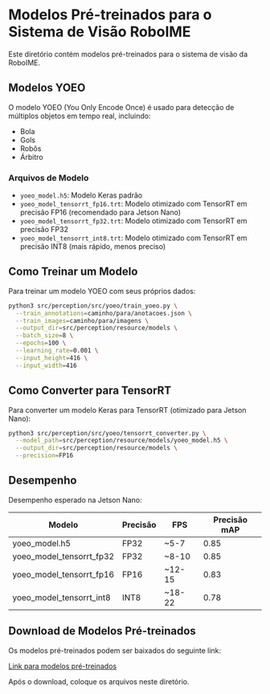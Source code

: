 # Modelos Pré-treinados para o Sistema de Visão RoboIME

Este diretório contém modelos pré-treinados para o sistema de visão da RoboIME.

## Modelos YOEO

O modelo YOEO (You Only Encode Once) é usado para detecção de múltiplos objetos em tempo real, incluindo:
- Bola
- Gols
- Robôs
- Árbitro

### Arquivos de Modelo

- `yoeo_model.h5`: Modelo Keras padrão
- `yoeo_model_tensorrt_fp16.trt`: Modelo otimizado com TensorRT em precisão FP16 (recomendado para Jetson Nano)
- `yoeo_model_tensorrt_fp32.trt`: Modelo otimizado com TensorRT em precisão FP32
- `yoeo_model_tensorrt_int8.trt`: Modelo otimizado com TensorRT em precisão INT8 (mais rápido, menos preciso)

## Como Treinar um Modelo

Para treinar um modelo YOEO com seus próprios dados:

```bash
python3 src/perception/src/yoeo/train_yoeo.py \
  --train_annotations=caminho/para/anotacoes.json \
  --train_images=caminho/para/imagens \
  --output_dir=src/perception/resource/models \
  --batch_size=8 \
  --epochs=100 \
  --learning_rate=0.001 \
  --input_height=416 \
  --input_width=416
```

## Como Converter para TensorRT

Para converter um modelo Keras para TensorRT (otimizado para Jetson Nano):

```bash
python3 src/perception/src/yoeo/tensorrt_converter.py \
  --model_path=src/perception/resource/models/yoeo_model.h5 \
  --output_dir=src/perception/resource/models \
  --precision=FP16
```

## Desempenho

Desempenho esperado na Jetson Nano:

| Modelo                    | Precisão | FPS  | Precisão mAP |
|---------------------------|----------|------|--------------|
| yoeo_model.h5             | FP32     | ~5-7 | 0.85         |
| yoeo_model_tensorrt_fp32  | FP32     | ~8-10| 0.85         |
| yoeo_model_tensorrt_fp16  | FP16     | ~12-15| 0.83        |
| yoeo_model_tensorrt_int8  | INT8     | ~18-22| 0.78        |

## Download de Modelos Pré-treinados

Os modelos pré-treinados podem ser baixados do seguinte link:

[Link para modelos pré-treinados](https://github.com/seu-usuario/RoboIME-HSL2025/releases/tag/models-v1.0)

Após o download, coloque os arquivos neste diretório. 